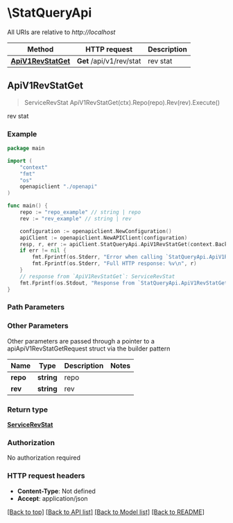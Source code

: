 # \StatQueryApi

All URIs are relative to *http://localhost*

Method | HTTP request | Description
------------- | ------------- | -------------
[**ApiV1RevStatGet**](StatQueryApi.md#ApiV1RevStatGet) | **Get** /api/v1/rev/stat | rev stat



## ApiV1RevStatGet

> ServiceRevStat ApiV1RevStatGet(ctx).Repo(repo).Rev(rev).Execute()

rev stat

### Example

```go
package main

import (
    "context"
    "fmt"
    "os"
    openapiclient "./openapi"
)

func main() {
    repo := "repo_example" // string | repo
    rev := "rev_example" // string | rev

    configuration := openapiclient.NewConfiguration()
    apiClient := openapiclient.NewAPIClient(configuration)
    resp, r, err := apiClient.StatQueryApi.ApiV1RevStatGet(context.Background()).Repo(repo).Rev(rev).Execute()
    if err != nil {
        fmt.Fprintf(os.Stderr, "Error when calling `StatQueryApi.ApiV1RevStatGet``: %v\n", err)
        fmt.Fprintf(os.Stderr, "Full HTTP response: %v\n", r)
    }
    // response from `ApiV1RevStatGet`: ServiceRevStat
    fmt.Fprintf(os.Stdout, "Response from `StatQueryApi.ApiV1RevStatGet`: %v\n", resp)
}
```

### Path Parameters



### Other Parameters

Other parameters are passed through a pointer to a apiApiV1RevStatGetRequest struct via the builder pattern


Name | Type | Description  | Notes
------------- | ------------- | ------------- | -------------
 **repo** | **string** | repo | 
 **rev** | **string** | rev | 

### Return type

[**ServiceRevStat**](ServiceRevStat.md)

### Authorization

No authorization required

### HTTP request headers

- **Content-Type**: Not defined
- **Accept**: application/json

[[Back to top]](#) [[Back to API list]](../README.md#documentation-for-api-endpoints)
[[Back to Model list]](../README.md#documentation-for-models)
[[Back to README]](../README.md)


